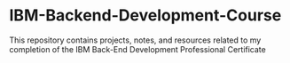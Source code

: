 # IBM-Backend-Development-Course
This repository contains projects, notes, and resources related to my completion of the IBM Back-End Development Professional Certificate
